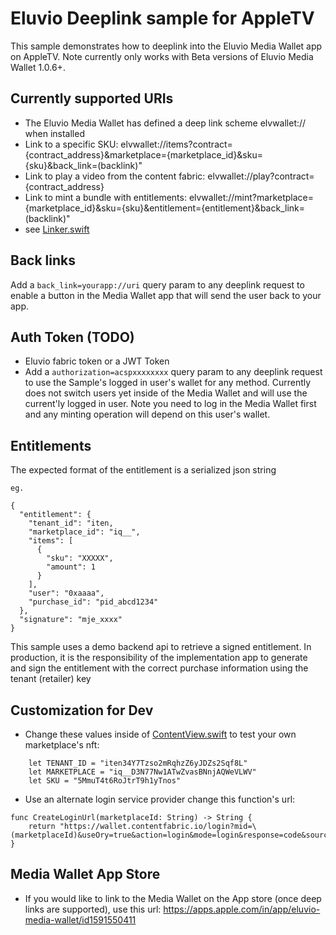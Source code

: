 # Eluvio Deeplink sample for AppleTV
This sample demonstrates how to deeplink into the Eluvio Media Wallet app on AppleTV. Note currently only works with Beta versions of Eluvio Media Wallet 1.0.6+.

## Currently supported URIs
* The Eluvio Media Wallet has defined a deep link scheme elvwallet:// when installed
* Link to a specific SKU: elvwallet://items?contract={contract_address}&marketplace={marketplace_id}&sku={sku}&back_link=\(backlink)"
* Link to play a video from the content fabric: elvwallet://play?contract={contract_address}
* Link to mint a bundle with entitlements: elvwallet://mint?marketplace={marketplace_id}&sku={sku}&entitlement={entitlement}&back_link=\(backlink)"
* see [Linker.swift](EluvioDeepLinkSample/EluvioDeepLinkSample/Linker.swift)

## Back links
Add a `back_link=yourapp://uri` query param to any deeplink request to enable a button in the Media Wallet app that will send the user back to your app.

## Auth Token (TODO)
* Eluvio fabric token or a JWT Token
* Add a `authorization=acspxxxxxxxx` query param to any deeplink request to use the Sample's logged in user's wallet for any method. Currently does not switch users yet inside of the Media Wallet and will use the current'ly logged in user. Note you need to log in the Media Wallet first and any minting operation will depend on this user's wallet.


## Entitlements
The expected format of the entitlement is a serialized json string
```
eg.

{
  "entitlement": {
    "tenant_id": "iten,
    "marketplace_id": "iq__",
    "items": [
      {
        "sku": "XXXXX",
        "amount": 1
      }
    ],
    "user": "0xaaaa",
    "purchase_id": "pid_abcd1234"
  },
  "signature": "mje_xxxx"
}
```
This sample uses a demo backend api to retrieve a signed entitlement. In production, it is the responsibility of the implementation app to generate and sign the entitlement with the correct purchase information using the tenant (retailer) key


## Customization for Dev
* Change these values inside of [ContentView.swift](EluvioDeepLinkSample/EluvioDeepLinkSample/ContentView.swift) to test your own marketplace's nft:
```
    let TENANT_ID = "iten34Y7Tzso2mRqhzZ6yJDZs2Sqf8L"
    let MARKETPLACE = "iq__D3N77Nw1ATwZvasBNnjAQWeVLWV"
    let SKU = "5MmuT4t6RoJtrT9h1yTnos"
```

* Use an alternate login service provider change this function's url:
```
func CreateLoginUrl(marketplaceId: String) -> String {
    return "https://wallet.contentfabric.io/login?mid=\(marketplaceId)&useOry=true&action=login&mode=login&response=code&source=code"
}
```

## Media Wallet App Store
* If you would like to link to the Media Wallet on the App store (once deep links are supported), use this url: https://apps.apple.com/in/app/eluvio-media-wallet/id1591550411


